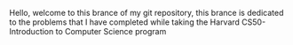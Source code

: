 Hello, welcome to this brance of my git repository, this brance is dedicated to the problems that I have completed while taking the Harvard CS50-Introduction to Computer Science program
